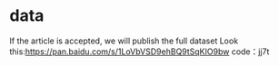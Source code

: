 # data
If the article is accepted, we will publish the full dataset
Look this:https://pan.baidu.com/s/1LoVbVSD9ehBQ9tSqKIO9bw 
code：jj7t
